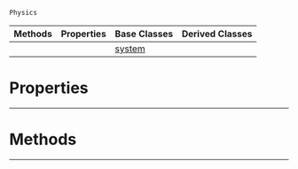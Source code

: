  `Physics`

|Methods|Properties|Base Classes|Derived Classes|
|---|---|---|---|
| | |[system](https://github.com/ArendDanielek/ZeroDocsTest/blob/master/code_reference/class_reference/system.markdown)| |


 #  Properties


---  
 #  Methods


---  
 
  
  
  
  
  
  
  

 